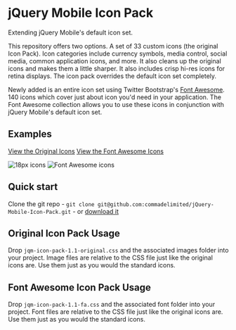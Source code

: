# jQuery Mobile Icon Pack

Extending jQuery Mobile's default icon set.

This repository offers two options. A set of 33 custom icons (the original Icon Pack). Icon categories include currency symbols, media control, social media, common application icons, and more. It also cleans up the original icons and makes them a little sharper. It also includes crisp hi-res icons for retina displays. The icon pack overrides the default icon set completely.

Newly added is an entire icon set using Twitter Bootstrap's [Font Awesome](http://fortawesome.github.com/Font-Awesome/). 140 icons which cover just about icon you'd need in your application. The Font Awesome collection allows you to use these icons in conjunction with jQuery Mobile's default icon set.

## Examples

[View the Original Icons](http://andymatthews.net/code/jQuery-Mobile-Icon-Pack/original/)
[View the Font Awesome Icons](http://andymatthews.net/code/jQuery-Mobile-Icon-Pack/font-awesome/)

![18px icons](http://andymatthews.net/code/jquery-mobile-icon-pack/original/images/icons-18-black-pack.png)
![Font Awesome icons](http://andymatthews.net/code/jquery-mobile-icon-pack/font-awesome/faicons.png)

## Quick start

Clone the git repo - `git clone git@github.com:commadelimited/jQuery-Mobile-Icon-Pack.git` - or [download it](https://github.com/commadelimited/jQuery-Mobile-Icon-Pack/zipball/master)

## Original Icon Pack Usage
Drop `jqm-icon-pack-1.1-original.css` and the associated images folder into your project. Image files are relative to the CSS file just like the original icons are. Use them just as you would the standard icons.

## Font Awesome Icon Pack Usage
Drop `jqm-icon-pack-1.1-fa.css` and the associated font folder into your project. Font files are relative to the CSS file just like the original icons are. Use them just as you would the standard icons.